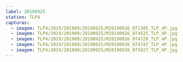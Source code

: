 ```yaml
---
label: 20190925
station: TLP4
capturas:
  - imagem: TLP4/2019/201909/20190925/M20190926_071305_TLP_4P.jpg
  - imagem: TLP4/2019/201909/20190925/M20190926_074525_TLP_4P.jpg
  - imagem: TLP4/2019/201909/20190925/M20190926_074720_TLP_4P.jpg
  - imagem: TLP4/2019/201909/20190925/M20190926_074747_TLP_4P.jpg
  - imagem: TLP4/2019/201909/20190925/M20190926_075827_TLP_4P.jpg
---
```


